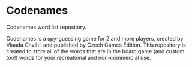 # Codenames

Codenames word list repository.

Codenames is a spy-guessing game for 2 and more players, created by Vlaada Chvátil and published by Czech Games Edition. This repository is created to store all of the words that are in the board game (and custom too!) words for your recreational and non-commercial use.
